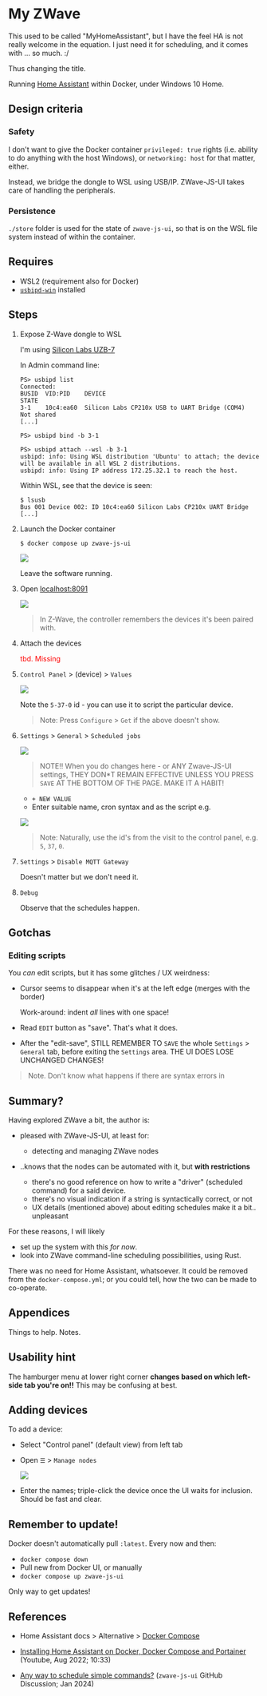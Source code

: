 
# My ZWave

This used to be called "MyHomeAssistant", but I have the feel HA is not really welcome in the equation. I just need it for scheduling, and it comes with ... so much. :/

Thus changing the title.

Running [Home Assistant](https://www.home-assistant.io) within Docker, under Windows 10 Home.

## Design criteria

### Safety

I don't want to give the Docker container `privileged: true` rights (i.e. ability to do anything
with the host Windows), or `networking: host` for that matter, either.

Instead, we bridge the dongle to WSL using USB/IP. ZWave-JS-UI takes care of handling the peripherals.

### Persistence

`./store` folder is used for the state of `zwave-js-ui`, so that is on the WSL file system instead of within the container.

## Requires

- WSL2 (requirement also for Docker)
- [`usbipd-win`](https://github.com/dorssel/usbipd-win) installed


## Steps

1. Expose Z-Wave dongle to WSL

   I'm using [Silicon Labs UZB-7](https://www.silabs.com/development-tools/wireless/z-wave/efr32zg14-usb-7-z-wave-700-stick-bridge-module) 

   In Admin command line:

   ```
   PS> usbipd list
   Connected:
   BUSID  VID:PID    DEVICE                                                        STATE
   3-1    10c4:ea60  Silicon Labs CP210x USB to UART Bridge (COM4)                 Not shared
   [...]
   ```

   ```
   PS> usbipd bind -b 3-1
   ```

   ```
   PS> usbipd attach --wsl -b 3-1
   usbipd: info: Using WSL distribution 'Ubuntu' to attach; the device will be available in all WSL 2 distributions.
   usbipd: info: Using IP address 172.25.32.1 to reach the host.
   ```

   Within WSL, see that the device is seen:

   ```
   $ lsusb
   Bus 001 Device 002: ID 10c4:ea60 Silicon Labs CP210x UART Bridge
   [...]
   ```

2. Launch the Docker container

   ```
   $ docker compose up zwave-js-ui
   ```

   ![](.images/zwave-js-ui-up.png)   

   Leave the software running.

3. Open [localhost:8091](http://localhost)

   ![](.images/zwave-js-ui-home.png)
   
   >In Z-Wave, the controller remembers the devices it's been paired with.

4. Attach the devices

   <font color=red>tbd. Missing</font>

5. `Control Panel` > (device) > `Values`

   ![](.images/zwave-switch-manual.png)

   Note the `5-37-0` id - you can use it to script the particular device.

   >Note: Press `Configure` > `Get` if the above doesn't show.

6. `Settings` > `General` > `Scheduled jobs`

   ![](.images/schedules.png)

   >NOTE!! When you do changes here - or ANY Zwave-JS-UI settings, THEY DON*T REMAIN EFFECTIVE UNLESS YOU PRESS `SAVE` AT THE BOTTOM OF THE PAGE. MAKE IT A HABIT!

   - `+ NEW VALUE`
   - Enter suitable name, cron syntax and as the script e.g. 

   ![](.images/script.png)

   >Note: Naturally, use the id's from the visit to the control panel, e.g. `5`, `37`, `0`.

7. `Settings` > `Disable MQTT Gateway`

   Doesn't matter but we don't need it.

7. `Debug`

   Observe that the schedules happen.

## Gotchas

### Editing scripts

You *can* edit scripts, but it has some glitches / UX weirdness:

- Cursor seems to disappear when it's at the left edge (merges with the border)

   Work-around: indent *all* lines with one space!

- Read `EDIT` button as "save". That's what it does.

- After the "edit-save", STILL REMEMBER TO `SAVE` the whole `Settings` > `General` tab, before exiting the `Settings` area. THE UI DOES LOSE UNCHANGED CHANGES!

>Note. Don't know what happens if there are syntax errors in  

## Summary?

Having explored ZWave a bit, the author is:

- pleased with ZWave-JS-UI, at least for:
   - detecting and managing ZWave nodes

- ..knows that the nodes can be automated with it, but **with restrictions**
   - there's no good reference on how to write a "driver" (scheduled command) for a said device. 
   - there's no visual indication if a string is syntactically correct, or not
   - UX details (mentioned above) about editing schedules make it a bit.. unpleasant

For these reasons, I will likely

- set up the system with this *for now*. 
- look into ZWave command-line scheduling possibilities, using Rust.

There was no need for Home Assistant, whatsoever. It could be removed from the `docker-compose.yml`; or you could tell, how the two can be made to co-operate.

## Appendices

Things to help. Notes.

## Usability hint

The hamburger menu at lower right corner **changes based on which left-side tab you're on!!** This may be confusing at best.

## Adding devices

To add a device:

- Select "Control panel" (default view) from left tab
- Open `☰` > `Manage nodes`

   ![](.images/manage-nodes.png)

- Enter the names; triple-click the device once the UI waits for inclusion. Should be fast and clear.

## Remember to update!

Docker doesn't automatically pull `:latest`. Every now and then:

- `docker compose down`
- Pull new from Docker UI, or manually
- `docker compose up zwave-js-ui`

Only way to get updates!

## References

- Home Assistant docs > Alternative > [Docker Compose](https://www.home-assistant.io/installation/alternative/#docker-compose)

- [Installing Home Assistant on Docker, Docker Compose and Portainer](https://www.youtube.com/watch?v=3ayI--eot4o) (Youtube, Aug 2022; 10:33)

- [Any way to schedule simple commands?](https://github.com/zwave-js/zwave-js-ui/issues/3507) (`zwave-js-ui` GitHub Discussion; Jan 2024)
